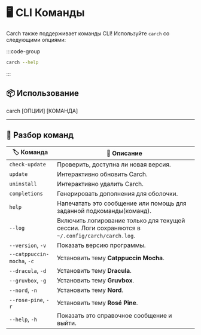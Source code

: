 # 🖥️ CLI Команды  

Carch также поддерживает команды CLI! Используйте `carch` со следующими опциями:  

:::code-group

```sh [⚙️ CLI]
carch --help
```

:::

## 📦 Использование

carch [ОПЦИИ] [КОМАНДА]

---

## 🔧 Разбор команд

| 🏷️ Команда                | 📄 Описание                                                                                   |
|----------------------------|---------------------------------------------------------------------------------------------------|
| `check-update`             | Проверить, доступна ли новая версия.                                                              |
| `update`                   | Интерактивно обновить Carch.                                                                       |
| `uninstall`                | Интерактивно удалить Carch.                                                                    |
| `completions`              | Генерировать дополнения для оболочки.                                                                       |
| `help`                     | Напечатать это сообщение или помощь для заданной подкоманды(команд).                                           |
| `--log`                    | Включить логирование только для текущей сессии. Логи сохраняются в `~/.config/carch/carch.log`.       |
| `--version`, `-v`          | Показать версию программы.                                                                         |
| `--catppuccin-mocha`, `-c` | Установить тему **Catppuccin Mocha**.                                                            |
| `--dracula`, `-d`          | Установить тему **Dracula**.                                                                     |
| `--gruvbox`, `-g`          | Установить тему **Gruvbox**.                                                                     |
| `--nord`, `-n`             | Установить тему **Nord**.                                                                        |
| `--rose-pine`, `-r`        | Установить тему **Rosé Pine**.                                                                   |
| `--help`, `-h`             | Показать это справочное сообщение и выйти.                                                                  |